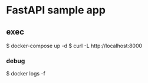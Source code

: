 # FastAPI sample app 

## exec
$ docker-compose up -d 
$ curl -L http://localhost:8000

### debug
$ docker logs -f <containerId>


